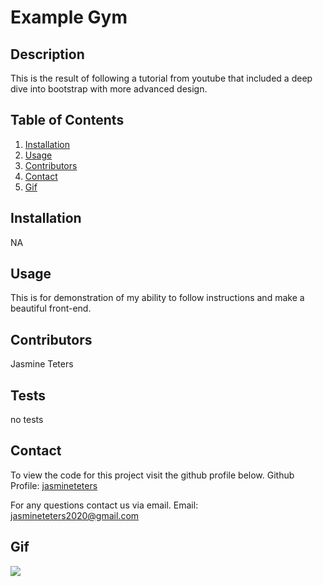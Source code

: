 # Example Gym

## Description

This is the result of following a tutorial from youtube that included a deep dive into bootstrap with more advanced design.

## Table of Contents

1. [Installation](##Installation)
2. [Usage](##Usage)
3. [Contributors](##Contributors)
4. [Contact](##Contact)
5. [Gif](#Gif)

## Installation

NA

## Usage

This is for demonstration of my ability to follow instructions and make a beautiful front-end.

## Contributors

Jasmine Teters

## Tests

no tests

## Contact

To view the code for this project visit the github profile below.
Github Profile: [jasmineteters](github.com/jasmineteters)

For any questions contact us via email.
Email: [jasmineteters2020@gmail.com](mailto:jasmineteters2020@gmail.com)

## Gif

![](assets/gifOfSite.gif)

